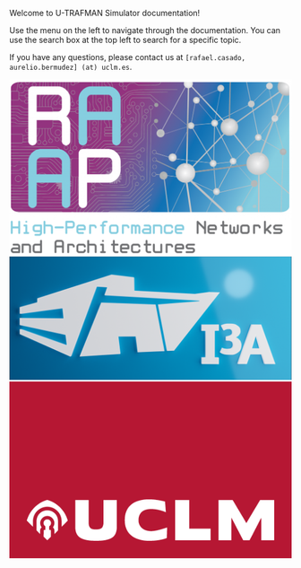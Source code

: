 <!-- This file set the content for the main of the documentation (shown after the cover page). -->

Welcome to U-TRAFMAN Simulator documentation! 

Use the menu on the left to navigate through the documentation. You can use the search box at the top left to search for a specific topic. 

If you have any questions, please contact us at 
`[rafael.casado, aurelio.bermudez] (at) uclm.es`.

[![RAAP](./img/RAAPlogo.png ":size=200px")](https://www.uclm.es/es/centros-investigacion/I3A/secciones-investigacion/RAAP)  [![I3A](./img/I3Alogo.png ":size=200px")](https://www.uclm.es/centros-investigacion/i3a?sc_lang=en)  [![UCLM](./img/UCLMlogo.png ":size=200px")](https://www.uclm.es)
